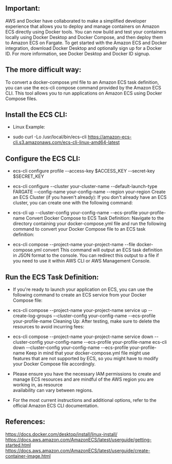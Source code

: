Important:
-----------
AWS and Docker have collaborated to make a simplified developer experience that allows you to deploy and manage containers on Amazon ECS directly using Docker tools. You can now build and test your containers locally using Docker Desktop and Docker Compose, and then deploy them to Amazon ECS on Fargate. To get started with the Amazon ECS and Docker integration, download Docker Desktop and optionally sign up for a Docker ID. For more information, see Docker Desktop
and Docker ID signup.

The more difficult way:
-----------------------
To convert a docker-compose.yml file to an Amazon ECS task definition, you can use the ecs-cli compose command provided 
by the Amazon ECS CLI. This tool allows you to run applications on Amazon ECS using Docker Compose files.

Install the ECS CLI:
--------------------
* Linux Example:

* sudo curl -Lo /usr/local/bin/ecs-cli https://amazon-ecs-cli.s3.amazonaws.com/ecs-cli-linux-amd64-latest

Configure the ECS CLI:
-----------------------
* ecs-cli configure profile --access-key $ACCESS_KEY --secret-key $SECRET_KEY

* ecs-cli configure --cluster your-cluster-name --default-launch-type FARGATE --config-name your-config-name --region your-region
  Create an ECS Cluster (if you haven't already):
  If you don't already have an ECS cluster, you can create one with the following command:

* ecs-cli up --cluster-config your-config-name --ecs-profile your-profile-name
  Convert Docker Compose to ECS Task Definition:
  Navigate to the directory containing your docker-compose.yml file and run the following command to convert your Docker Compose file to an ECS task definition:

* ecs-cli compose --project-name your-project-name --file docker-compose.yml convert
  This command will output an ECS task definition in JSON format to the console. You can redirect this output to a file if you need to use it within AWS CLI or AWS Management Console.

Run the ECS Task Definition:
-----------------------------
* If you're ready to launch your application on ECS, you can use the following command to create an ECS service from your Docker Compose file:

* ecs-cli compose --project-name your-project-name service up --create-log-groups --cluster-config your-config-name --ecs-profile your-profile-name
  Cleaning Up:
  After testing, make sure to delete the resources to avoid incurring fees:

* ecs-cli compose --project-name your-project-name service down --cluster-config your-config-name --ecs-profile your-profile-name
  ecs-cli down --cluster-config your-config-name --ecs-profile your-profile-name
  Keep in mind that your docker-compose.yml file might use features that are not supported by ECS, so you might have to modify your Docker Compose file accordingly.

* Please ensure you have the necessary IAM permissions to create and manage ECS resources and are mindful of the AWS region you are working in, as resource     
  availability can vary between regions.

* For the most current instructions and additional options, refer to the official Amazon ECS CLI documentation.

References:
-----------
https://docs.docker.com/desktop/install/linux-install/
https://docs.aws.amazon.com/AmazonECS/latest/userguide/getting-started.html
https://docs.aws.amazon.com/AmazonECS/latest/userguide/create-container-image.html
